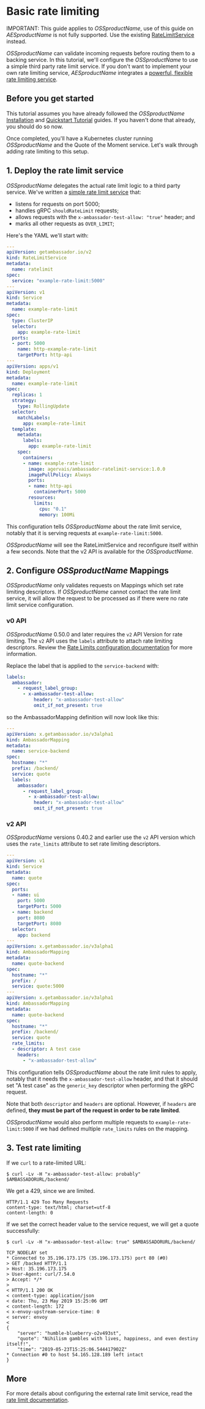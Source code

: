 # Basic rate limiting

IMPORTANT: This guide applies to $OSSproductName$, use of this guide on $AESproductName$ is not fully supported.  Use the existing [RateLimitService](../../topics/using/rate-limits/) instead.

$OSSproductName$ can validate incoming requests before routing them to a backing service. In this tutorial, we'll configure the $OSSproductName$ to use a simple third party rate limit service. If you don't want to implement your own rate limiting service, $AESproductName$ integrates a [powerful, flexible rate limiting service](../../topics/using/rate-limits/).

## Before you get started

This tutorial assumes you have already followed the $OSSproductName$ [Installation](../../topics/install/install-ambassador-oss) and [Quickstart Tutorial](../../tutorials/quickstart-demo) guides. If you haven't done that already, you should do so now.

Once completed, you'll have a Kubernetes cluster running $OSSproductName$ and the Quote of the Moment service. Let's walk through adding rate limiting to this setup.

## 1. Deploy the rate limit service

$OSSproductName$ delegates the actual rate limit logic to a third party service. We've written a [simple rate limit service](https://github.com/emissary-ingress/emissary/tree/master/docker/test-ratelimit) that:

- listens for requests on port 5000;
- handles gRPC `shouldRateLimit` requests;
- allows requests with the `x-ambassador-test-allow: "true"` header; and
- marks all other requests as `OVER_LIMIT`;

Here's the YAML we'll start with:

```yaml
---
apiVersion: getambassador.io/v2
kind: RateLimitService
metadata:
  name: ratelimit
spec:
  service: "example-rate-limit:5000"
---
apiVersion: v1
kind: Service
metadata:
  name: example-rate-limit
spec:
  type: ClusterIP
  selector:
    app: example-rate-limit
  ports:
  - port: 5000
    name: http-example-rate-limit
    targetPort: http-api
---
apiVersion: apps/v1
kind: Deployment
metadata:
  name: example-rate-limit
spec:
  replicas: 1
  strategy:
    type: RollingUpdate
  selector:
    matchLabels:
      app: example-rate-limit
  template:
    metadata:
      labels:
        app: example-rate-limit
    spec:
      containers:
      - name: example-rate-limit
        image: agervais/ambassador-ratelimit-service:1.0.0
        imagePullPolicy: Always
        ports:
        - name: http-api
          containerPort: 5000
        resources:
          limits:
            cpu: "0.1"
            memory: 100Mi
```

This configuration tells $OSSproductName$ about the rate limit service, notably that it is serving requests at `example-rate-limit:5000`.

$OSSproductName$ will see the RateLimitService and reconfigure itself within a few seconds. Note that the v2 API is available for the $OSSproductName$.

## 2. Configure $OSSproductName$ Mappings

$OSSproductName$ only validates requests on Mappings which set rate limiting descriptors. If $OSSproductName$ cannot contact the rate limit service, it will allow the request to be processed as if there were no rate limit service configuration.

### v0 API

$OSSproductName$ 0.50.0 and later requires the `v2` API Version for rate limiting. The `v2` API uses the `labels` attribute to attach rate limiting descriptors. Review the [Rate Limits configuration documentation](../../topics/using/rate-limits/) for more information.

Replace the label that is applied to the `service-backend` with:

```yaml
labels:
  ambassador:
    - request_label_group:
      - x-ambassador-test-allow:
          header: "x-ambassador-test-allow"
          omit_if_not_present: true
```

so the AmbassadorMapping definition will now look like this:

```yaml
---
apiVersion: x.getambassador.io/v3alpha1
kind: AmbassadorMapping
metadata:
  name: service-backend
spec:
  hostname: "*"
  prefix: /backend/
  service: quote
  labels:
    ambassador:    
      - request_label_group:      
        - x-ambassador-test-allow:        
          header: "x-ambassador-test-allow"
          omit_if_not_present: true
```

### v2 API

$OSSproductName$ versions 0.40.2 and earlier use the `v2` API version which uses the `rate_limits` attribute to set rate limiting descriptors.

```yaml
---
apiVersion: v1
kind: Service
metadata:
  name: quote
spec:
  ports:
  - name: ui
    port: 5000
    targetPort: 5000
  - name: backend
    port: 8080
    targetPort: 8080
  selector:
    app: backend
---
apiVersion: x.getambassador.io/v3alpha1
kind: AmbassadorMapping
metadata:
  name: quote-backend
spec:
  hostname: "*"
  prefix: /
  service: quote:5000
---
apiVersion: x.getambassador.io/v3alpha1
kind: AmbassadorMapping
metadata:
  name: quote-backend
spec:
  hostname: "*"
  prefix: /backend/
  service: quote
  rate_limits:
  - descriptor: A test case
    headers:
      - "x-ambassador-test-allow"
```

This configuration tells $OSSproductName$ about the rate limit rules to apply, notably that it needs the `x-ambassador-test-allow` header, and that it should set "A test case" as the `generic_key` descriptor when performing the gRPC request.

Note that both `descriptor` and `headers` are optional. However, if `headers` are defined, **they must be part of the request in order to be rate limited**.

$OSSproductName$ would also perform multiple requests to `example-rate-limit:5000` if we had defined multiple `rate_limits` rules on the mapping.

## 3. Test rate limiting

If we `curl` to a rate-limited URL:

```
$ curl -Lv -H "x-ambassador-test-allow: probably" $AMBASSADORURL/backend/
```

We get a 429, since we are limited.

```
HTTP/1.1 429 Too Many Requests
content-type: text/html; charset=utf-8
content-length: 0
```

If we set the correct header value to the service request, we will get a quote successfully:

```
$ curl -Lv -H "x-ambassador-test-allow: true" $AMBASSADORURL/backend/

TCP_NODELAY set
* Connected to 35.196.173.175 (35.196.173.175) port 80 (#0)
> GET /backed HTTP/1.1
> Host: 35.196.173.175
> User-Agent: curl/7.54.0
> Accept: */*
>
< HTTP/1.1 200 OK
< content-type: application/json
< date: Thu, 23 May 2019 15:25:06 GMT
< content-length: 172
< x-envoy-upstream-service-time: 0
< server: envoy
< 
{
    "server": "humble-blueberry-o2v493st",
    "quote": "Nihilism gambles with lives, happiness, and even destiny itself!",
    "time": "2019-05-23T15:25:06.544417902Z"
* Connection #0 to host 54.165.128.189 left intact
}
```

## More

For more details about configuring the external rate limit service, read the [rate limit documentation](../../topics/using/rate-limits/).
